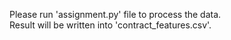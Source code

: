 Please run 'assignment.py' file to process the data.<br />
Result will be written into 'contract_features.csv'.

